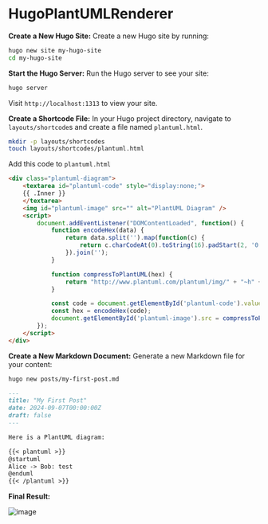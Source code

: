# HugoPlantUMLRenderer



**Create a New Hugo Site:** Create a new Hugo site by running:

```bash
hugo new site my-hugo-site
cd my-hugo-site
```

**Start the Hugo Server:** Run the Hugo server to see your site:

```bash
hugo server
```
Visit `http://localhost:1313` to view your site.


**Create a Shortcode File:** In your Hugo project directory, navigate to `layouts/shortcode`s and create a file named `plantuml.html`.

```bash
mkdir -p layouts/shortcodes
touch layouts/shortcodes/plantuml.html
```

Add this code to `plantuml.html`


```html
<div class="plantuml-diagram">
    <textarea id="plantuml-code" style="display:none;">
    {{ .Inner }}
    </textarea>
    <img id="plantuml-image" src="" alt="PlantUML Diagram" />
    <script>
        document.addEventListener("DOMContentLoaded", function() {
            function encodeHex(data) {
                return data.split('').map(function(c) {
                    return c.charCodeAt(0).toString(16).padStart(2, '0');
                }).join('');
            }

            function compressToPlantUML(hex) {
                return "http://www.plantuml.com/plantuml/img/" + "~h" + hex ;
            }

            const code = document.getElementById('plantuml-code').value;
            const hex = encodeHex(code);
            document.getElementById('plantuml-image').src = compressToPlantUML(hex);
        });
    </script>
</div>

```


**Create a New Markdown Document:** Generate a new Markdown file for your content:
```bash
hugo new posts/my-first-post.md
```

```markdown
---
title: "My First Post"
date: 2024-09-07T00:00:00Z
draft: false
---

Here is a PlantUML diagram:

{{< plantuml >}}
@startuml
Alice -> Bob: test
@enduml
{{< /plantuml >}}


```

**Final Result:**

![image](https://github.com/user-attachments/assets/23f2cfa7-8b72-4711-8547-c0b116bc7038)







